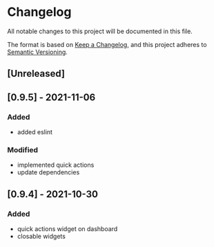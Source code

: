 # Changelog

All notable changes to this project will be documented in this file.

The format is based on [Keep a Changelog](https://keepachangelog.com/en/1.0.0/),
and this project adheres to [Semantic Versioning](https://semver.org/spec/v2.0.0.html).

## [Unreleased]

## [0.9.5] - 2021-11-06

### Added

- added eslint

### Modified

- implemented quick actions
- update dependencies

## [0.9.4] - 2021-10-30

### Added

- quick actions widget on dashboard
- closable widgets
